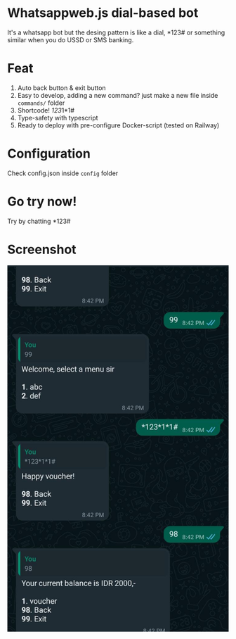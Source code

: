 # Whatsappweb.js dial-based bot

It's a whatsapp bot but the desing pattern is like a dial, \*123# or something similar when you do USSD or SMS banking.

# Feat

1. Auto back button & exit button
2. Easy to develop, adding a new command? just make a new file inside `commands/` folder
3. Shortcode! *123*1\*1#
4. Type-safety with typescript
5. Ready to deploy with pre-configure Docker-script (tested on Railway)

# Configuration

Check config.json inside `config` folder

# Go try now!

Try by chatting \*123#

# Screenshot

![Demo](dial-demo.jpeg)
